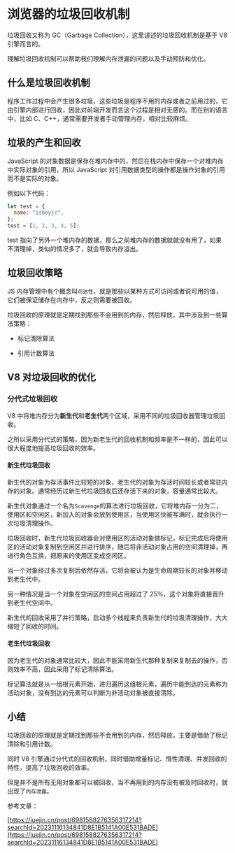 # 浏览器的垃圾回收机制

垃圾回收又称为 GC（Garbage Collection），这里讲述的垃圾回收机制是基于 V8 引擎而言的。

理解垃圾回收机制可以帮助我们理解内存泄漏的问题以及手动预防和优化。

## 什么是垃圾回收机制

程序工作过程中会产生很多垃圾，这些垃圾是程序不用的内存或者之前用过的，它由引擎内部进行回收，因此对前端开发而言这个过程是相对无感的。而在别的语言中，比如 C、C++，通常需要开发者手动管理内存，相对比较麻烦。

## 垃圾的产生和回收

JavaScript 的对象数据是保存在堆内存中的，然后在栈内存中保存一个对堆内存中实际对象的引用，所以 JavaScript 对引用数据类型的操作都是操作对象的引用而不是实际的对象。

例如以下代码：

```js
let test = {
  name: "isboyjc",
};
test = [1, 2, 3, 4, 5];
```

test 指向了另外一个堆内存的数据，那么之前堆内存的数据就就没有用了，如果不清理掉，类似的情况多了，就会导致内存溢出。

## 垃圾回收策略

JS 内存管理中有个概念叫`可达性`，就是那些以某种方式可访问或者说可用的值，它们被保证储存在内存中，反之则需要被回收。

垃圾回收的原理就是定期找到那些不会用到的内存，然后释放，其中涉及到一些算法策略：

- 标记清除算法

- 引用计数算法

## V8 对垃圾回收的优化

### 分代式垃圾回收

V8 中将堆内存分为**新生代**和**老生代**两个区域，采用不同的垃圾回收器管理垃圾回收。

之所以采用分代式的策略，因为新老生代的回收机制和频率是不一样的，因此可以很大程度地提高垃圾回收的效率。

#### 新生代垃圾回收

新生代的对象为存活事件比较短的对象，老生代的对象为存活时间较长或者常驻内存的对象。通常经历过新生代垃圾回收后还存活下来的对象，容量通常比较大。

新生代对象通过一个名为`Scavenge`的算法进行垃圾回收，它将堆内存一分为二，使用区和空闲区，新加入的对象会放到使用区，当使用区快被写满时，就会执行一次垃圾清理操作。

垃圾回收时，新生代垃圾回收器会对使用区的活动对象做标记，标记完成后将使用区的活动对象复制到空闲区并进行排序，随后将非活动对象占用的空间清理掉，再进行角色互换，把原来的使用区变成空闲区。

当一个对象经过多次复制后依然存活，它将会被认为是生命周期较长的对象并移动到老生代中。

另一种情况是当一个对象在空闲区的空间占用超过了 25%，这个对象将直接晋升到老生代空间中。

新生代的回收采用了并行策略，启动多个线程来负责新生代的垃圾清理操作，大大缩短了回收的时间。

#### 老生代垃圾回收

因为老生代的对象通常比较大，因此不能采用新生代那种复制来复制去的操作，否则效率不高，因此采用了标记清除算法。

标记算法就是从一组根元素开始，递归遍历这组根元素，遍历中能到达的元素称为活动对象，没有到达的元素可以判断为非活动对象被直接清除。

## 小结

垃圾回收的原理就是定期找到那些不会用到的内存，然后释放，主要是借助了标记清除和引用计数。

同时 V8 引擎通过分代式的回收机制，同时借助增量标记、惰性清理、并发回收的特性，提高了垃圾回收的效率。

但是并不是所有无用对象都可以被回收，当不再用到的内存没有被及时回收时，就出现了`内存泄露`。

参考文章：

[https://juejin.cn/post/6981588276356317214?searchId=20231116134841D8E1B5141A00E531BADE](https://juejin.cn/post/6981588276356317214?searchId=20231116134841D8E1B5141A00E531BADE)
